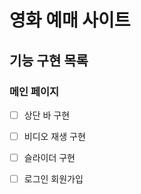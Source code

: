 # 영화 예매 사이트

## 기능 구현 목록

### 메인 페이지
 - [ ] 상단 바 구현
 - [ ] 비디오 재생 구현 
 - [ ] 슬라이더 구현
 - [ ] 로그인 회원가입

 